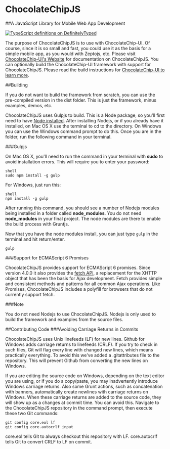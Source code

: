 ChocolateChipJS
================

##A JavaScript Library for Mobile Web App Development

[![TypeScript definitions on DefinitelyTyped](//definitelytyped.org/badges/standard-flat.svg)](http://definitelytyped.org)

The purpose of ChocolateChipJS is to use with ChocolateChip-UI. Of course, since it is so small and fast, you could use it as the basis for a simple mobile app, as you would with Zeptojs, etc. Please visit [ChocolateChip-UI's Website](http://chocolatechip-ui.com) for documentation on ChocolateChipJS. You can optionally build the ChocolateChip-UI framework with support for ChocolateChipJS. Please read the build instructions for [ChocolateChip-UI to learn more](http://chocolatechip-ui.com/documentation).

##Building 

If you do not want to build the framework from scratch, you can use the pre-compiled version in the dist folder. This is just the framework, minus examples, demos, etc.

ChocolateChipJS uses Gulpjs to build. This is a Node package, so you'll first need to have [Node installed](http://http://nodejs.org). After installing Nodejs, or if you already have it installed, on Mac OS X use the terminal to cd to the directory. On Windows you can use the Windows command prompt to do this. Once you are in the folder, run the following command in your terminal. 

###Gulpjs

On Mac OS X, you'll need to run the command in your terminal with **sudo** to avoid installation errors. This will require you to enter your password:

```
shell
sudo npm install -g gulp
``` 


For Windows, just run this:

```
shell
npm install -g gulp
```

After running this command, you should see a number of Nodejs modules being installed in a folder called **node\_modules**. You do not need **node\_modules** in your final project. The node modules are there to enable the build process with Gruntjs.

Now that you have the node modules install, you can just type `gulp` in the terminal and hit return/enter. 

```
gulp
```

###Support for ECMAScript 6 Promises

ChocolateChipJS provides support for ECMAScript 6 promises. Since version 4.0.0 it also provides the [fetch API](https://fetch.spec.whatwg.org), a replacement for the XHTTP object that has been the basis for Ajax development. Fetch provides simple and consistent methods and patterns for all common Ajax operations. Like Promises, ChocolateChipJS includes a polyfill for browsers that do not currently support fetch.



###Note

You do not need Nodejs to use ChocolateChipJS. Nodejs is only used to build the framework and examples from the source files.

##Contributing Code
###Avoiding Carriage Returns in Commits

ChocolateChipJS uses Unix linefeeds (LF) for new lines. Github for Windows adds carriage returns to linefeeds (CRLF). If you try to check in such files, Git will flag every line with changed new lines, which means practically everything. To avoid this we've added a .gitattributes file to the repository. This will prevent Github from converting the new lines on Windows. 

If you are editing the source code on Windows, depending on the text editor you are using, or if you do a copy/paste, you may inadvertently introduce Windows carriage returns. Also some Grunt actions, such as concatenation with banners, automatically create newlines with carriage returns on Windows. When these carriage returns are added to the source code, they will show up as a changes at commit time. You can avoid this. Navigate to the ChocolateChipJS repository in the command prompt, then execute these two Git commands:

```
git config core.eol lf
git config core.autocrlf input
```

core.eol tells Git to always checkout this repository with LF. 
core.autocrlf tells Git to convert CRLF to LF on commit.
